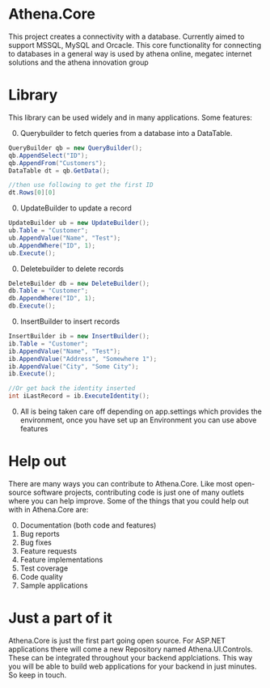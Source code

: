 # Athena.Core
This project creates a connectivity with a database. Currently aimed to support MSSQL, MySQL and Orcacle. This core functionality for connecting to databases in a general way is used by athena online, megatec internet solutions and the athena innovation group

Library
=============

This library can be used widely and in many applications. Some features:

0. Querybuilder to fetch queries from a database into a DataTable. 
  ```C#
  QueryBuilder qb = new QueryBuilder();
  qb.AppendSelect("ID");
  qb.AppendFrom("Customers");
  DataTable dt = qb.GetData();
  
  //then use following to get the first ID
  dt.Rows[0][0]
  ```
0. UpdateBuilder to update a record

  ```C#
  UpdateBuilder ub = new UpdateBuilder();
  ub.Table = "Customer";
  ub.AppendValue("Name", "Test");
  ub.AppendWhere("ID", 1);
  ub.Execute();
  ```
0. Deletebuilder to delete records

```C#
DeleteBuilder db = new DeleteBuilder();
db.Table = "Customer";
db.AppendWhere("ID", 1);
db.Execute();
```
0. InsertBuilder to insert records
  ```C#
  InsertBuilder ib = new InsertBuilder();
  ib.Table = "Customer";
  ib.AppendValue("Name", "Test");
  ib.AppendValue("Address", "Somewhere 1");
  ib.AppendValue("City", "Some City");
  ib.Execute();
  
  //Or get back the identity inserted
  int iLastRecord = ib.ExecuteIdentity();
  ```
0. All is being taken care off depending on app.settings which provides the environment, once you have set up an Environment you can use above features

Help out
=============

There are many ways you can contribute to Athena.Core. Like most open-source software projects, contributing code is just one of many outlets where you can help improve. Some of the things that you could help out with in Athena.Core are:

0. Documentation (both code and features)
0. Bug reports
0. Bug fixes
0. Feature requests
0. Feature implementations
0. Test coverage
0. Code quality
0. Sample applications

Just a part of it
=============

Athena.Core is just the first part going open source. For ASP.NET applications there will come a new Repository named Athena.UI.Controls. These can be integrated throughout your backend applciations. This way you will be able to build web applications for your backend in just minutes. So keep in touch.

